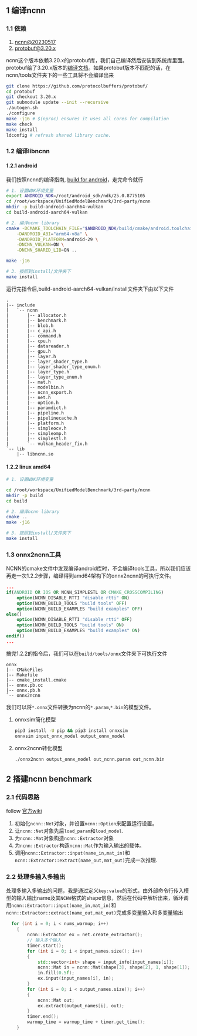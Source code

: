 
## 1 编译ncnn

### 1.1 依赖

1. [ncnn@20230517](https://github.com/Tencent/ncnn/tree/20230517)
2. [protobuf@3.20.x](https://github.com/protocolbuffers/protobuf/tree/3.20.x)

ncnn这个版本依赖3.20.x的protobuf库，我们自己编译然后安装到系统库里面。protobuf给了3.20.x版本的[编译文档](https://github.com/protocolbuffers/protobuf/blob/3.20.x/src/README.md#c-installation---unix)。如果protobuf版本不匹配的话，在ncnn/tools文件夹下的一些工具将不会编译出来

```bash
git clone https://github.com/protocolbuffers/protobuf/
cd protobuf
git checkout 3.20.x
git submodule update --init --recursive
./autogen.sh
./configure
make -j16 # $(nproc) ensures it uses all cores for compilation
make check
make install
ldconfig # refresh shared library cache.
```

### 1.2 编译libncnn

#### 1.2.1 android

我们按照ncnn的编译指南, [build for android](https://github.com/Tencent/ncnn/wiki/how-to-build#build-for-android)，走完命令就行

```bash
# 1. 设置NDK环境变量
export ANDROID_NDK=/root/android_sdk/ndk/25.0.8775105
cd /root/workspace/UnifiedModelBenchmark/3rd-party/ncnn
mkdir -p build-android-aarch64-vulkan
cd build-android-aarch64-vulkan

# 2. 编译ncnn library
cmake -DCMAKE_TOOLCHAIN_FILE="$ANDROID_NDK/build/cmake/android.toolchain.cmake" \
    -DANDROID_ABI="arm64-v8a" \
    -DANDROID_PLATFORM=android-29 \
    -DNCNN_VULKAN=ON \
    -DNCNN_SHARED_LIB=ON ..

make -j16

# 3. 按照到install/文件夹下
make install

```

运行完指令后,build-android-aarch64-vulkan/install文件夹下由以下文件

```text
.
|-- include
|   `-- ncnn
|       |-- allocator.h
|       |-- benchmark.h
|       |-- blob.h
|       |-- c_api.h
|       |-- command.h
|       |-- cpu.h
|       |-- datareader.h
|       |-- gpu.h
|       |-- layer.h
|       |-- layer_shader_type.h
|       |-- layer_shader_type_enum.h
|       |-- layer_type.h
|       |-- layer_type_enum.h
|       |-- mat.h
|       |-- modelbin.h
|       |-- ncnn_export.h
|       |-- net.h
|       |-- option.h
|       |-- paramdict.h
|       |-- pipeline.h
|       |-- pipelinecache.h
|       |-- platform.h
|       |-- simpleocv.h
|       |-- simpleomp.h
|       |-- simplestl.h
|       `-- vulkan_header_fix.h
`-- lib
    |-- libncnn.so
```

#### 1.2.2 linux amd64

```bash
# 1. 设置NDK环境变量

cd /root/workspace/UnifiedModelBenchmark/3rd-party/ncnn
mkdir -p build
cd build

# 2. 编译ncnn library
cmake ..
make -j16

# 3. 按照到install/文件夹下
make install
```


### 1.3 onnx2ncnn工具

NCNN的cmake文件中发现编译android库时，不会编译tools工具，所以我们应该再走一次1.2.2步骤，编译得到amd64架构下的onnx2ncnn的可执行文件。

```cmake
...
if(ANDROID OR IOS OR NCNN_SIMPLESTL OR CMAKE_CROSSCOMPILING)
    option(NCNN_DISABLE_RTTI "disable rtti" ON)
    option(NCNN_BUILD_TOOLS "build tools" OFF)
    option(NCNN_BUILD_EXAMPLES "build examples" OFF)
else()
    option(NCNN_DISABLE_RTTI "disable rtti" OFF)
    option(NCNN_BUILD_TOOLS "build tools" ON)
    option(NCNN_BUILD_EXAMPLES "build examples" ON)
endif()
...

```

搞完1.2.2的指令后，我们可以在`build/tools/onnx`文件夹下可执行文件

``` text
onnx
|-- CMakeFiles
|-- Makefile
|-- cmake_install.cmake
|-- onnx.pb.cc
|-- onnx.pb.h
`-- onnx2ncnn
```

我们可以将`*.onnx`文件转换为ncnn的`*.param`,`*.bin`的模型文件。

1. onnxsim简化模型

    ```bash
    pip3 install -U pip && pip3 install onnxsim
    onnxsim input_onnx_model output_onnx_model
    ```

2. onnx2ncnn转化模型

    ```bash
    ./onnx2ncnn output_onnx_model out_ncnn.param out_ncnn.bin
    ```


## 2 搭建ncnn benchmark

### 2.1 代码思路

follow [官方wiki](https://github.com/Tencent/ncnn/wiki#input-data-and-extract-output)

1. 初始化`ncnn::Net`对象，并设置`ncnn::Option`来配置运行设置。
2. 让`ncnn::Net`对象先后`load_param`和`load_model`.
3. 为`ncnn::Mat`对象构造`ncnn::Extractor`对象
4. 为`ncnn::Extractor`构造`ncnn::Mat`作为输入输出的载体。
5. 调用`ncnn::Extractor::input(name_in,mat_in)`和`ncnn::Extractor::extract(name_out,mat_out)`完成一次推理.

### 2.2 处理多输入多输出

处理多输入多输出的问题，我是通过定义`key:value`的形式，由外部命令行传入模型的输入输出name及其`NCHW`格式的shape信息，然后在代码中解析出来，循环调用`ncnn::Extractor::input(name_in,mat_in)`和`ncnn::Extractor::extract(name_out,mat_out)`完成多变量输入和多变量输出

```C++
  for (int i = 0; i < nums_warmup; i++)
    {
        ncnn::Extractor ex = net.create_extractor();
        // 输入多个输入
        timer.start();
        for (int i = 0; i < input_names.size(); i++)
        {
            std::vector<int> shape = input_info[input_names[i]];
            ncnn::Mat in = ncnn::Mat(shape[3], shape[2], 1, shape[1]);
            in.fill(0.5f);
            ex.input(input_names[i], in);
        }
        for (int i = 0; i < output_names.size(); i++)
        {
            ncnn::Mat out;
            ex.extract(output_names[i], out);
        }
        timer.end();
        warmup_time = warmup_time + timer.get_time();
    }
```
